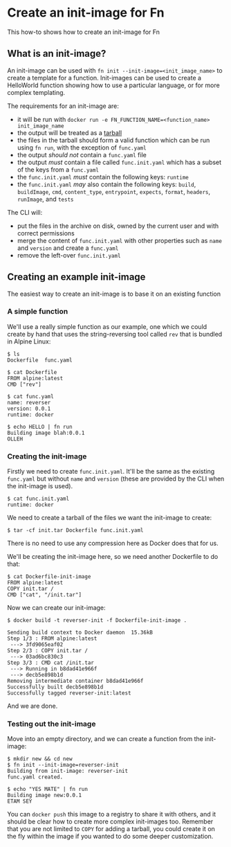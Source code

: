 # Create an init-image for Fn
This how-to shows how to create an init-image for Fn

## What is an init-image?

An init-image can be used with `fn init --init-image=<init_image_name>` to create a template for a function. Init-images
can be used to create a HelloWorld function showing how to use a particular language, or for more complex
templating.

The requirements for an init-image are:

  - it will be run with `docker run -e FN_FUNCTION_NAME=<function_name> init_image_name`
  - the output will be treated as a [tarball](https://en.wikipedia.org/wiki/Tar_(computing))
  - the files in the tarball should form a valid function which can be run using `fn run`, with the exception of `func.yaml`
  - the output _should not_ contain a `func.yaml` file
  - the output _must_ contain a file called `func.init.yaml` which has a subset of the keys from a `func.yaml`
  - the `func.init.yaml` _must_ contain the following keys: `runtime`
  - the `func.init.yaml` _may_ also contain the following keys: `build`, `buildImage`, `cmd`, `content_type`, `entrypoint`, `expects`, `format`, `headers`, `runImage`, and `tests`


The CLI will:
  - put the files in the archive on disk, owned by the current user and with correct permissions
  - merge the content of `func.init.yaml` with other properties such as `name` and `version` and create a `func.yaml`
  - remove the left-over `func.init.yaml`

## Creating an example init-image

The easiest way to create an init-image is to base it on an existing function

### A simple function

We'll use a really simple function as our example, one which we could create by hand that uses the string-reversing tool called `rev` that is bundled in Alpine Linux:

```
$ ls
Dockerfile  func.yaml
```

```
$ cat Dockerfile
FROM alpine:latest
CMD ["rev"]
```

```
$ cat func.yaml
name: reverser
version: 0.0.1
runtime: docker
```

```
$ echo HELLO | fn run
Building image blah:0.0.1
OLLEH
```

### Creating the init-image

Firstly we need to create `func.init.yaml`.  It'll be the same as the existing `func.yaml` but without `name` and `version` (these are provided by the CLI when the init-image is used).

```
$ cat func.init.yaml
runtime: docker
```

We need to create a tarball of the files we want the init-image to create:

```
$ tar -cf init.tar Dockerfile func.init.yaml
```

There is no need to use any compression here as Docker does that for us.

We'll be creating the init-image here, so we need another Dockerfile to do that:

```
$ cat Dockerfile-init-image
FROM alpine:latest
COPY init.tar /
CMD ["cat", "/init.tar"]
```

Now we can create our init-image:

```
$ docker build -t reverser-init -f Dockerfile-init-image .

Sending build context to Docker daemon  15.36kB
Step 1/3 : FROM alpine:latest
 ---> 3fd9065eaf02
Step 2/3 : COPY init.tar /
 ---> 03ad6bc830c3
Step 3/3 : CMD cat /init.tar
 ---> Running in b8dad41e966f
 ---> decb5e898b1d
Removing intermediate container b8dad41e966f
Successfully built decb5e898b1d
Successfully tagged reverser-init:latest
```

And we are done.

### Testing out the init-image

Move into an empty directory, and we can create a function from the init-image:

```
$ mkdir new && cd new
$ fn init --init-image=reverser-init
Building from init-image: reverser-init
func.yaml created.
```

```
$ echo "YES MATE" | fn run
Building image new:0.0.1 
ETAM SEY
```

You can `docker push` this image to a registry to share it with others, and it should be clear how to create more complex init-images too. Remember that you are not limited to `COPY` for adding a tarball, you could create it on the fly within the image if you wanted to do some deeper customization.
